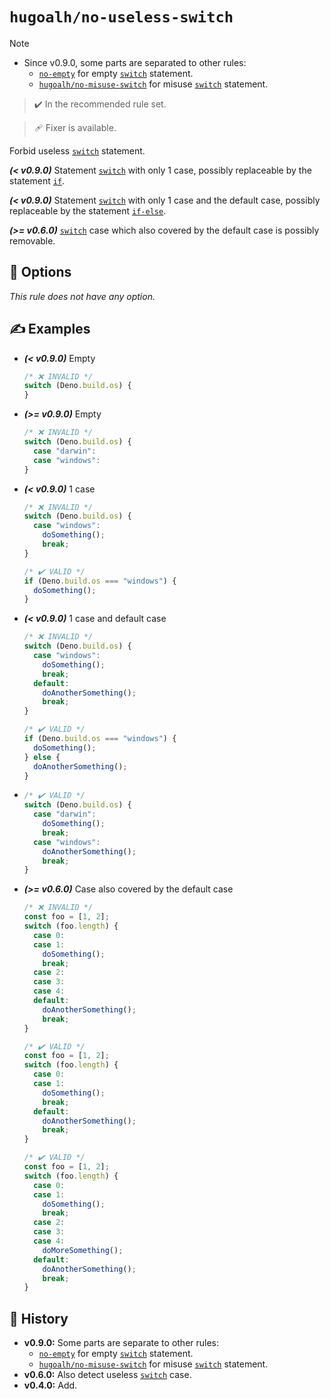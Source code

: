 # `hugoalh/no-useless-switch`

> [!NOTE]
> - Since v0.9.0, some parts are separated to other rules:
>   - [`no-empty`][rule-no-empty] for empty [`switch`][ecmascript-switch] statement.
>   - [`hugoalh/no-misuse-switch`][rule-hugoalh-no-misuse-switch] for misuse [`switch`][ecmascript-switch] statement.

> ✔️ In the recommended rule set.

> 🩹 Fixer is available.

Forbid useless [`switch`][ecmascript-switch] statement.

***(< v0.9.0)*** Statement [`switch`][ecmascript-switch] with only 1 case, possibly replaceable by the statement [`if`][ecmascript-if].

***(< v0.9.0)*** Statement [`switch`][ecmascript-switch] with only 1 case and the default case, possibly replaceable by the statement [`if-else`][ecmascript-if].

***(\>= v0.6.0)*** [`switch`][ecmascript-switch] case which also covered by the default case is possibly removable.

## 🔧 Options

*This rule does not have any option.*

## ✍️ Examples

- ***(< v0.9.0)*** Empty
  ```ts
  /* ❌ INVALID */
  switch (Deno.build.os) {
  }
  ```
- ***(\>= v0.9.0)*** Empty
  ```ts
  /* ❌ INVALID */
  switch (Deno.build.os) {
    case "darwin":
    case "windows":
  }
  ```
- ***(< v0.9.0)*** 1 case
  ```ts
  /* ❌ INVALID */
  switch (Deno.build.os) {
    case "windows":
      doSomething();
      break;
  }

  /* ✔️ VALID */
  if (Deno.build.os === "windows") {
    doSomething();
  }
  ```
- ***(< v0.9.0)*** 1 case and default case
  ```ts
  /* ❌ INVALID */
  switch (Deno.build.os) {
    case "windows":
      doSomething();
      break;
    default:
      doAnotherSomething();
      break;
  }

  /* ✔️ VALID */
  if (Deno.build.os === "windows") {
    doSomething();
  } else {
    doAnotherSomething();
  }
  ```
- ```ts
  /* ✔️ VALID */
  switch (Deno.build.os) {
    case "darwin":
      doSomething();
      break;
    case "windows":
      doAnotherSomething();
      break;
  }
  ```
- ***(\>= v0.6.0)*** Case also covered by the default case
  ```ts
  /* ❌ INVALID */
  const foo = [1, 2];
  switch (foo.length) {
    case 0:
    case 1:
      doSomething();
      break;
    case 2:
    case 3:
    case 4:
    default:
      doAnotherSomething();
      break;
  }

  /* ✔️ VALID */
  const foo = [1, 2];
  switch (foo.length) {
    case 0:
    case 1:
      doSomething();
      break;
    default:
      doAnotherSomething();
      break;
  }

  /* ✔️ VALID */
  const foo = [1, 2];
  switch (foo.length) {
    case 0:
    case 1:
      doSomething();
      break;
    case 2:
    case 3:
    case 4:
      doMoreSomething();
    default:
      doAnotherSomething();
      break;
  }
  ```

## 📜 History

- **v0.9.0:** Some parts are separate to other rules:
  - [`no-empty`][rule-no-empty] for empty [`switch`][ecmascript-switch] statement.
  - [`hugoalh/no-misuse-switch`][rule-hugoalh-no-misuse-switch] for misuse [`switch`][ecmascript-switch] statement.
- **v0.6.0:** Also detect useless [`switch`][ecmascript-switch] case.
- **v0.4.0:** Add.

[ecmascript-if]: https://developer.mozilla.org/en-US/docs/Web/JavaScript/Reference/Statements/if...else
[ecmascript-switch]: https://developer.mozilla.org/en-US/docs/Web/JavaScript/Reference/Statements/switch
[rule-no-empty]: https://docs.deno.com/lint/rules/no-empty/
[rule-hugoalh-no-misuse-switch]: https://github.com/hugoalh/deno-lint-rules/blob/main/docs/rules/no-misuse-switch.md
